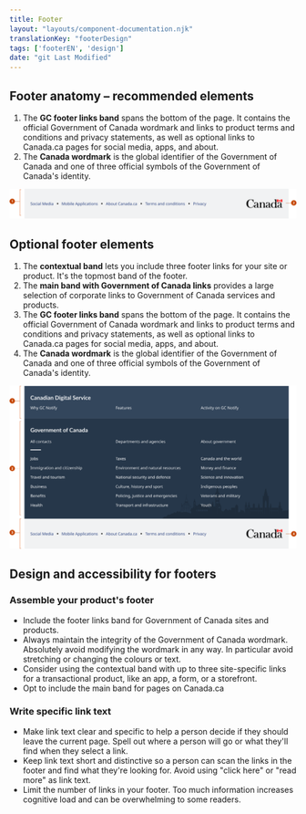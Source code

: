 ```yaml
---
title: Footer
layout: "layouts/component-documentation.njk"
translationKey: "footerDesign"
tags: ['footerEN', 'design']
date: "git Last Modified"
---
```


## Footer anatomy – recommended elements

<ol class="anatomy-list">
  <li>The <strong>GC footer links band</strong> spans the bottom of the page. It contains the official Government of Canada wordmark and links to product terms and conditions and privacy statements, as well as optional links to Canada.ca pages for social media, apps, and about.</li>
  <li>The <strong>Canada wordmark</strong> is the global identifier of the Government of Canada and one of three official symbols of the Government of Canada's identity.</li>
</ol>

<img class="b-sm b-default p-400" src="/images/en/components/anatomy/gcds-footer-anatomy-recommended.svg" alt="Website footer taxonomy with two sections. The first section is the Footer links bands in a light grey banner with some links like Social media, Mobile applications, About Canada.ca and so on. The second section is the Canada wordmark indicating Canada logo." />

## Optional footer elements

<ol class="anatomy-list">
  <li>The <strong>contextual band</strong> lets you include three footer links for your site or product. It's the topmost band of the footer.</li>
  <li>The <strong>main band with Government of Canada links</strong> provides a large selection of corporate links to Government of Canada services and products.</li>
  <li>The <strong>GC footer links band</strong> spans the bottom of the page. It contains the official Government of Canada wordmark and links to product terms and conditions and privacy statements, as well as optional links to Canada.ca pages for social media, apps, and about.</li>
  <li>The <strong>Canada wordmark</strong> is the global identifier of the Government of Canada and one of three official symbols of the Government of Canada's identity.</li>
</ol>

<img class="b-sm b-default p-400" src="/images/en/components/anatomy/gcds-footer-anatomy-optional.svg" alt="Website footer taxonomy with four sections. First section Contextual navigation in light dark blue banner with  Contextual Navigation as a Head title section link and Why GC Notify and Features as sub sections links. Second section is Main band GC links with Governement of Canada as the Head title section link with multiple sub sections links like All Contacts, Departments and agencies, Jobs, Taxes and so on. The third section is the Footer links bands in a light grey banner with some links like Social media, Mobile applications, About Canada.ca and so on. The fourth section is the Canada wordmark indicating Canada logo." />

## Design and accessibility for footers

### Assemble your product's footer

- Include the footer links band for Government of Canada sites and products.
- Always maintain the integrity of the Government of Canada wordmark. Absolutely avoid modifying the wordmark in any way. In particular avoid stretching or changing the colours or text.
- Consider using the contextual band with up to three site-specific links for a transactional product, like an app, a form, or a storefront.
- Opt to include the main band for pages on Canada.ca

### Write specific link text

- Make link text clear and specific to help a person decide if they should leave the current page. Spell out where a person will go or what they'll find when they select a link.
- Keep link text short and distinctive so a person can scan the links in the footer and find what they're looking for. Avoid using "click here" or "read more" as link text.
- Limit the number of links in your footer. Too much information increases cognitive load and can be overwhelming to some readers.
